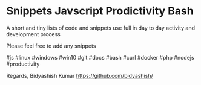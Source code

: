 # Snippets Javscript Prodictivity Bash

A short and tiny lists of code and snippets use full in day to day activity and development process

Please feel free to add any snippets

#js #linux #windows #win10 #git #docs #bash #curl #docker #php #nodejs #productivity

Regards,
Bidyashish Kumar
https://github.com/bidyashish/
